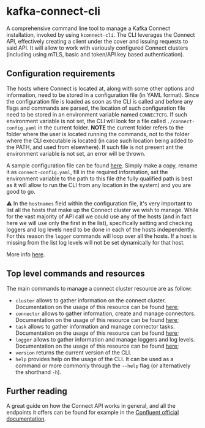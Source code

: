 # kafka-connect-cli

A comprehensive command line tool to manage a Kafka Connect installation, invoked by using `kconnect-cli`. The CLI leverages the Connect API, effectively creating a client under the cover and issuing requests to said API. It will allow to work with variously configured Connect clusters (including using mTLS, basic and token/API key based authentication). 

## Configuration requirements

The hosts where Connect is located at, along with some other options and information, need to be stored in a configuration file (in YAML format). Since the configuration file is loaded as soon as the CLI is called and before any flags and commands are parsed, the location of such configuration file need to be stored in an environment variable named `CONNECTCFG`. If such environment variable is not set, the CLI will look for a file called `./connect-config.yaml` in the current folder. **NOTE** the current folder refers to the folder where the user is located running the commands, not to the folder where the CLI executable is located (in case such location being added to the PATH, and used from elsewhere). If such file is not present ant the environment variable is not set, an error will be thrown.

A sample configuration file can be found [here](./samples/connect-config.yaml.tmpl). Simply make a copy, rename it as `connect-config.yaml`, fill in the required information, set the environment variable to the path to this file (the fully qualified path is best as it will allow to run the CLI from any location in the system) and you are good to go.

:warning: In the `hostnames` field within the configuration file, it's very important to list all the hosts that make up the Connect cluster we wish to manage. While for the vast majority of API call we could use any of the hosts (and in fact here we will use only the first in the list), specifically setting and checking loggers and log levels need to be done in each of the hosts independently. For this reason the `logger` commands will loop over all the hosts. If a host is missing from the list log levels will not be set dynamically for that host.

More info [here](docs/CONFIGURATION.md).

## Top level commands and resources

The main commands to manage a connect cluster resource are as follow:

* `cluster` allows to gather information on the connect cluster. Documentation on the usage of this resource can be found [here](docs/CLUSTER.md);
* `connector` allows to gather information, create and manage connectors. Documentation on the usage of this resource can be found [here](docs/CONNECTOR.md);
* `task` allows to gather information and manage connector tasks. Documentation on the usage of this resource can be found [here](docs/TASK.md);
* `logger` allows to gather information and manage loggers and log levels. Documentation on the usage of this resource can be found [here](docs/LOGGER.md);
* `version` returns the current version of the CLI.
* `help` provides help on the usage of the CLI. It can be used as a command or more commonly through the `--help` flag (or alternatively the shorthand `-h`).

## Further reading

A great guide on how the Connect API works in general, and all the endpoints it offers can be found for example in the [Confluent official documentation](https://docs.confluent.io/platform/current/connect/references/restapi.html).